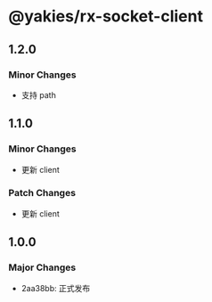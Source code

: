 # @yakies/rx-socket-client

## 1.2.0

### Minor Changes

- 支持 path

## 1.1.0

### Minor Changes

- 更新 client

### Patch Changes

- 更新 client

## 1.0.0

### Major Changes

- 2aa38bb: 正式发布
